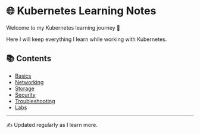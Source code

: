# 🌐 Kubernetes Learning Notes

Welcome to my Kubernetes learning journey 🚀  

Here I will keep everything I learn while working with Kubernetes.

## 📚 Contents
- [Basics](basics.md)
- [Networking](networking.md)
- [Storage](storage.md)
- [Security](security.md)
- [Troubleshooting](troubleshooting.md)
- [Labs](labs/minikube.md)

---
✍️ Updated regularly as I learn more.
